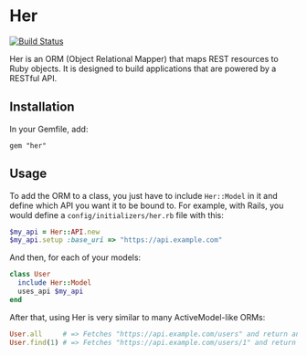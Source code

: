 # Her

[![Build Status](https://secure.travis-ci.org/remiprev/her.png)](http://travis-ci.org/remiprev/her)

Her is an ORM (Object Relational Mapper) that maps REST resources to Ruby objects. It is designed to build applications that are powered by a RESTful API.

## Installation

In your Gemfile, add:

    gem "her"

## Usage

To add the ORM to a class, you just have to include `Her::Model` in it and define which API you want it to be bound to. For example, with Rails, you would define a `config/initializers/her.rb` file with this:

```ruby
$my_api = Her::API.new
$my_api.setup :base_uri => "https://api.example.com"
```

And then, for each of your models:

```ruby
class User
  include Her::Model
  uses_api $my_api
end
```

After that, using Her is very similar to many ActiveModel-like ORMs:

```ruby
User.all     # => Fetches "https://api.example.com/users" and return an array of User objects
User.find(1) # => Fetches "https://api.example.com/users/1" and return a User object
```
